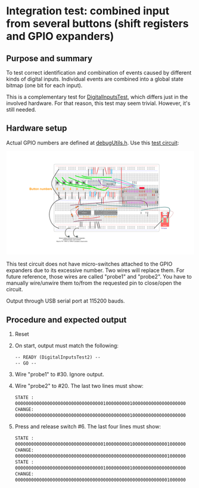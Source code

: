 # Integration test: combined input from several buttons (shift registers and GPIO expanders)

## Purpose and summary

To test correct identification and combination of events caused by different kinds of digital inputs.
Individual events are combined into a global state bitmap (one bit for each input).

This is a complementary test for [DigitalInputsTest](../DigitalInputsTest/README.md), which differs
just in the involved hardware. For that reason, this test may seem trivial. However, it's still needed.

## Hardware setup

Actual GPIO numbers are defined at [debugUtils.h](./debugUtils.h).
Use this [test circuit](../../Protoboards/TestBoard2.diy):

![Test circuit image](../../Protoboards/TestBoard2.png)

This test circuit does not have micro-switches attached to the GPIO expanders due to its excessive number.
Two wires will replace them. For future reference, those wires are called "probe1" and "probe2".
You have to manually wire/unwire them to/from the requested pin to close/open the circuit.

Output through USB serial port at 115200 bauds.

## Procedure and expected output

1. Reset
2. On start, output must match the following:

   ```text
   -- READY (DigitalInputsTest2) --
   -- GO --
   ```

3. Wire "probe1" to #30. Ignore output.
4. Wire "probe2" to #20. The last two lines must show:

   ```text
   STATE : 0000000000000000000000000000000001000000000100000000000000000000
   CHANGE: 0000000000000000000000000000000000000000000100000000000000000000
   ```

5. Press and release switch #6. The last four lines must show:

   ```text
   STATE : 0000000000000000000000000000000001000000000100000000000001000000
   CHANGE: 0000000000000000000000000000000000000000000000000000000001000000
   STATE : 0000000000000000000000000000000001000000000100000000000000000000
   CHANGE: 0000000000000000000000000000000000000000000000000000000001000000
   ```
